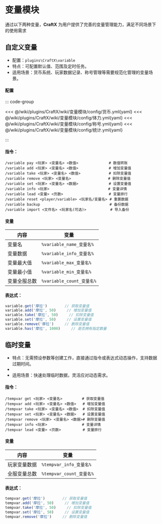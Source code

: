 # 变量模块

通过以下两种变量，**CraftX** 为用户提供了完善的变量管理能力，满足不同场景下的使用需求

## 自定义变量

- 配置：`plugins\CraftX\variable`
- 特点：可配置默认值、范围及定时任务。
- 适用场景：货币系统、玩家数据记录、称号管理等需要规范化管理的变量场景。

#### 配置

::: code-group

<<< @/wiki/plugins/CraftX/wiki/变量模块/config/货币.yml{yaml}
<<< @/wiki/plugins/CraftX/wiki/变量模块/config/体力.yml{yaml}
<<< @/wiki/plugins/CraftX/wiki/变量模块/config/称号.yml{yaml}
<<< @/wiki/plugins/CraftX/wiki/变量模块/config/统计.yml{yaml}

:::

#### 指令：

```
/variable pay <玩家> <变量名> <数值>              # 数值转账
/variable add <玩家> <变量名> <数值>              # 增加变量值
/variable take <玩家> <变量名> <数值>             # 扣除变量值
/variable remove <玩家> <变量名>                 # 删除变量值
/variable set <玩家> <变量名> <数据>              # 设置变量值
/variable info <玩家>                           # 变量详情
/variable lead <变量> <页数>                     # 变量排行
/variable reset <player/variable> <玩家名/变量名> # 重置数据
/variable backup                                # 备份数据
/variable import <文件名> <玩家名(可选)>           # 导入备份
```

#### 变量

| 内容     | 变量                     |
|--------|------------------------|
| 变量名    | `%variable_name_变量名%`  |
| 变量数据   | `%variable_info_变量名% ` |
| 变量最大值  | `%variable_max_变量名%`   |
| 变量最小值  | `%variable_min_变量名%`   |
| 变量全服总数 | `%variable_count_变量名%` |

#### 表达式：

```javascript
variable.get('摩拉')        // 获取变量值
variable.add('摩拉', 50)     // 增加变量值
variable.take('摩拉', 50)     // 扣除变量值
variable.set('摩拉', 50)     // 设置变量值
variable.remove('摩拉')     // 删除变量值
variable.has('摩拉', 1000)     // 是否拥有指定数量
```

## 临时变量

- 特点：无需预设参数等创建工作，直接通过指令或表达式动态操作，支持数据过期时间。
-
- 适用场景：快速处理临时数据，灵活应对动态需求。

#### 指令：

```
/tempvar get <玩家> <变量名>         # 获取变量值
/tempvar add <玩家> <变量名> <数值>   # 增加变量值
/tempvar take <玩家> <变量名> <数值>  # 扣除变量值
/tempvar set <玩家> <变量名> <数据>   # 设置变量值
/tempvar remove <玩家> <变量名> <数据># 删除变量值
/tempvar info <玩家>                # 变量详情
/tempvar lead <变量> <页数>          # 变量排行
```

#### 变量

| 内容     | 变量                    |
|--------|-----------------------|
| 玩家变量数据 | `%tempvar_info_变量名% ` |
| 全服变量总数 | `%tempvar_count_变量名%` |

#### 表达式：

```javascript
tempvar.get('摩拉')        // 获取变量值
tempvar.add('摩拉', 50)     // 增加变量值
tempvar.take('摩拉', 50)     // 扣除变量值
tempvar.set('摩拉', 50)     // 设置变量值
tempvar.remove('摩拉')     // 删除变量值
```